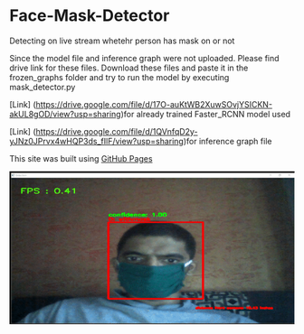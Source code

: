 # Face-Mask-Detector
Detecting on live stream whetehr person has mask on or not

Since the model file and inference graph were not uploaded. Please find drive link for these files. Download these files and paste it in the frozen_graphs folder and try to run the model by executing mask_detector.py

[Link] (https://drive.google.com/file/d/17O-auKtWB2XuwSOvjYSICKN-akUL8gOD/view?usp=sharing)for already trained Faster_RCNN model used 


[Link] (https://drive.google.com/file/d/1QVnfqD2y-yJNz0JPrvx4wHQP3ds_fIlF/view?usp=sharing)for inference graph file


This site was built using [GitHub Pages](https://pages.github.com/)

![data](https://github.com/yatinkode/Face-Mask-Detector/blob/master/images/mask_detection.gif)

